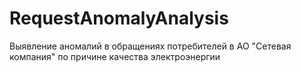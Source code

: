 # RequestAnomalyAnalysis
Выявление аномалий в обращениях потребителей в АО "Сетевая компания" по причине качества электроэнергии
